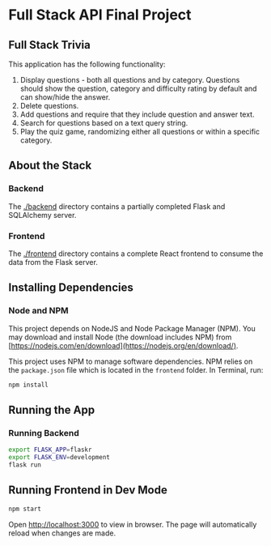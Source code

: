 # Full Stack API Final Project

## Full Stack Trivia

This application has the following functionality:

1. Display questions - both all questions and by category. Questions should show the question, category and difficulty rating by default and can show/hide the answer.
2. Delete questions.
3. Add questions and require that they include question and answer text.
4. Search for questions based on a text query string.
5. Play the quiz game, randomizing either all questions or within a specific category.

## About the Stack

### Backend

The [./backend](https://github.com/udacity/FSND/blob/master/projects/02_trivia_api/starter/backend/README.md) directory contains a partially completed Flask and SQLAlchemy server.

### Frontend

The [./frontend](https://github.com/udacity/FSND/blob/master/projects/02_trivia_api/starter/frontend/README.md) directory contains a complete React frontend to consume the data from the Flask server. 

## Installing Dependencies

### Node and NPM

This project depends on NodeJS and Node Package Manager (NPM). You may download and install Node (the download includes NPM) from [https://nodejs.com/en/download](https://nodejs.org/en/download/).

This project uses NPM to manage software dependencies. NPM relies on the `package.json` file which is located in the `frontend` folder. In Terminal, run:

```bash
npm install
```

## Running the App

### Running Backend

```bash
export FLASK_APP=flaskr
export FLASK_ENV=development
flask run
```

## Running Frontend in Dev Mode

```bash
npm start
```

Open [http://localhost:3000](http://localhost:3000) to view in browser. The page will automatically reload when changes are made.